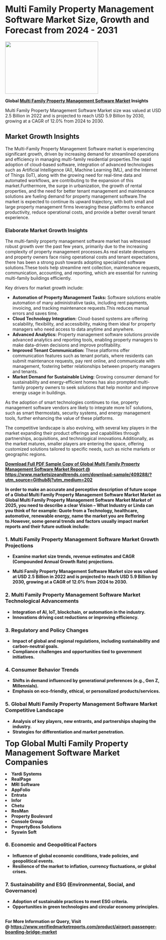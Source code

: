 <H1>Multi Family Property Management Software Market Size, Growth and Forecast from 2024 - 2031</H1><img class="aligncenter size-medium wp-image-584254" src="https://thirdeyenews.in/wp-content/uploads/2024/09/Global-Market-Research-300x168.jpeg" alt="" width="300" height="168" /><p><strong>Global&nbsp;<a href="https://www.marketsizeandtrends.com/download-sample/409288/?utm_source=Github8j?utm_medium=202">Multi Family Property Management Software Market</a> Insights</strong></p><p>Multi Family Property Management Software Market size was valued at USD 2.5 Billion in 2022 and is projected to reach USD 5.9 Billion by 2030, growing at a CAGR of 12.0% from 2024 to 2030.</p><p><h2>Market Growth Insights</h2> <p>The Multi-Family Property Management Software market is experiencing significant growth, driven by increasing demand for streamlined operations and efficiency in managing multi-family residential properties.The rapid adoption of cloud-based software, integration of advanced technologies such as Artificial Intelligence (AI), Machine Learning (ML), and the Internet of Things (IoT), along with the growing need for real-time data and automated workflows, are contributing to the expansion of this market.Furthermore, the surge in urbanization, the growth of rental properties, and the need for better tenant management and maintenance solutions are fueling demand for property management software.The market is expected to continue its upward trajectory, with both small and large property management firms leveraging these platforms to enhance productivity, reduce operational costs, and provide a better overall tenant experience.</p> <p><strong><a href="#"></a></strong></p> <h3>Elaborate Market Growth Insights</h3> <p>The multi-family property management software market has witnessed robust growth over the past few years, primarily due to the increasing complexity of property management processes.As real estate developers and property owners face rising operational costs and tenant expectations, there has been a strong push towards adopting specialized software solutions.These tools help streamline rent collection, maintenance requests, communication, accounting, and reporting, which are essential for running multi-family buildings efficiently.</p> <p>Key drivers for market growth include:</p> <ul> <li><strong>Automation of Property Management Tasks:</strong> Software solutions enable automation of many administrative tasks, including rent payments, invoicing, and tracking maintenance requests.This reduces manual errors and saves time.</li> <li><strong>Cloud Technology Integration:</strong> Cloud-based systems are offering scalability, flexibility, and accessibility, making them ideal for property managers who need access to data anytime and anywhere.</li> <li><strong>Advanced Analytics:</strong> Property management software solutions provide advanced analytics and reporting tools, enabling property managers to make data-driven decisions and improve profitability.</li> <li><strong>Improved Tenant Communication:</strong> These platforms offer communication features such as tenant portals, where residents can submit maintenance requests, pay rent online, and communicate with management, fostering better relationships between property managers and tenants.</li> <li><strong>Market Demand for Sustainable Living:</strong> Growing consumer demand for sustainability and energy-efficient homes has also prompted multi-family property owners to seek solutions that help monitor and improve energy usage in buildings.</li> </ul> <p>As the adoption of smart technologies continues to rise, property management software vendors are likely to integrate more IoT solutions, such as smart thermostats, security systems, and energy management tools, further enhancing the value of these platforms.</p> <p>The competitive landscape is also evolving, with several key players in the market expanding their product offerings and capabilities through partnerships, acquisitions, and technological innovations.Additionally, as the market matures, smaller players are entering the space, offering customized solutions tailored to specific needs, such as niche markets or geographic regions.</p> <p><strong><a href="#"></p><p><span class=""><strong>Download Full PDF Sample Copy of Global Multi Family Property Management Software Market Report</strong> @ <a href="https://www.marketsizeandtrends.com/download-sample/409288/?utm_source=Github8j?utm_medium=202" target="_blank">https://www.marketsizeandtrends.com/download-sample/409288/?utm_source=Github8j?utm_medium=202</a></span></p><p>In order to make an accurate and perceptive description of future scope of a Global&nbsp;Multi Family Property Management Software Market Market as Global&nbsp;Multi Family Property Management Software Market Market of 2025, you need to describe a clear Vision &ndash; What Industry or Linda can you think of for example: Quote from a Technology, healthcare, automotive, renewable energy, name the market you are Reffering to.However, some general trends and factors usually impact market reports and their future outlook include:</p><h3>1.&nbsp;<strong>Multi Family Property Management Software Market Growth Projections</strong></h3><ul><li>Examine market size trends, revenue estimates and CAGR (Compounded Annual Growth Rate) projections.</li><li><p>Multi Family Property Management Software Market size was valued at USD 2.5 Billion in 2022 and is projected to reach USD 5.9 Billion by 2030, growing at a CAGR of 12.0% from 2024 to 2030.</p></li></ul><h3>2.&nbsp;<strong>Multi Family Property Management Software Market Technological Advancements</strong></h3><ul><li>Integration of AI, IoT, blockchain, or automation in the industry.</li><li>Innovations driving cost reductions or improving efficiency.</li></ul><h3>3.&nbsp;<strong>Regulatory and Policy Changes</strong></h3><ul><li>Impact of global and regional regulations, including sustainability and carbon-neutral goals.</li><li>Compliance challenges and opportunities tied to government initiatives.</li></ul><h3>4.&nbsp;<strong>Consumer Behavior Trends</strong></h3><ul><li>Shifts in demand influenced by generational preferences (e.g., Gen Z, Millennials).</li><li>Emphasis on eco-friendly, ethical, or personalized products/services.</li></ul><h3>5.&nbsp;<strong>Global Multi Family Property Management Software Market Competitive Landscape</strong></h3><ul><li>Analysis of key players, new entrants, and partnerships shaping the industry.</li><li>Strategies for differentiation and market penetration.</li></ul><p data-pm-slice="1 1 []"><span style="color: inherit; font-family: inherit; font-size: 25px;">Top Global Multi Family Property Management Software Market Companies</span></p><div class="" data-test-id=""><p><li>Yardi Systems</li><li> RealPage</li><li> MRI Software</li><li> AppFolio</li><li> Entrata</li><li> Infor</li><li> Chetu</li><li> ResMan</li><li> Property Boulevard</li><li> Console Group</li><li> PropertyBoss Solutions</li><li> Syswin Soft</li></p></div><h3>6.&nbsp;<strong>Economic and Geopolitical Factors</strong></h3><ul><li>Influence of global economic conditions, trade policies, and geopolitical events.</li><li>Resilience of the market to inflation, currency fluctuations, or global crises.</li></ul><h3>7.&nbsp;<strong>Sustainability and ESG (Environmental, Social, and Governance)</strong></h3><ul><li>Adoption of sustainable practices to meet ESG criteria.</li><li>Opportunities in green technologies and circular economy principles.</li></ul><h2><strong style="font-size: 14px;">For More Information or Query, Visit @&nbsp;</strong><a style="background-color: #ffffff; font-size: 14px;" href="https://www.marketsizeandtrends.com/report/multi-family-property-management-software-market/" target="_blank">https://www.verifiedmarketreports.com/product/airport-passenger-boarding-bridge-market</a></h2>